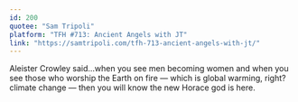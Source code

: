 ```yaml
---
id: 200
quotee: "Sam Tripoli"
platform: "TFH #713: Ancient Angels with JT"
link: "https://samtripoli.com/tfh-713-ancient-angels-with-jt/"
---
```


Aleister Crowley said...when you see men becoming women and when you see those who worship the Earth on fire — which is global warming, right? climate change — then you will know the new Horace god is here.
